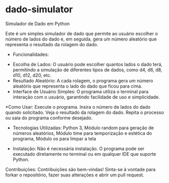 # dado-simulator

Simulador de Dado em Python

Este é um simples simulador de dado que permite ao usuário escolher o número de lados do dado e, em seguida, gera um número aleatório que representa o resultado da rolagem do dado.

* Funcionalidades:
- Escolha de Lados: O usuário pode escolher quantos lados o dado terá, permitindo a simulação de diferentes tipos de dados, como d4, d6, d8, d10, d12, d20, etc.
- Resultado Aleatório: A cada rolagem, o programa gera um número aleatório que representa o lado do dado que ficou para cima.
- Interface de Usuário Simples: O programa utiliza o terminal para interação com o usuário, garantindo facilidade de uso e simplicidade.

*Como Usar:
Execute o programa.
Insira o número de lados do dado quando solicitado.
Veja o resultado da rolagem do dado.
Repita o processo ou saia do programa conforme desejado.

* Tecnologias Utilizadas:
Python 3,
Módulo random para geração de números aleatórios,
Módulo time para temporização e estética do programa,
Módulo os para limpar a tela

* Instalação:
Não é necessária instalação. O programa pode ser executado diretamente no terminal ou em qualquer IDE que suporte Python.

Contribuições:
Contribuições são bem-vindas! Sinta-se à vontade para forkar o repositório, fazer suas alterações e abrir um pull request.
